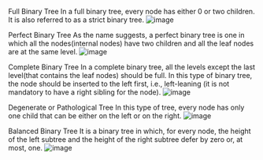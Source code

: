 Full Binary Tree
In a full binary tree, every node has either 0 or two children. It is also referred to as a strict binary tree.
![image](https://github.com/harshsrivastava05/dsa-codes/assets/130855160/bdcb0216-4807-4885-922f-ac01456b54cb)

Perfect Binary Tree
As the name suggests, a perfect binary tree is one in which all the nodes(internal nodes) have two children and all the leaf nodes are at the same level.
![image](https://github.com/harshsrivastava05/dsa-codes/assets/130855160/d064c8f1-2c8e-4493-8843-33d764b5c370)

Complete Binary Tree
In a complete binary tree, all the levels except the last level(that contains the leaf nodes) should be full. In this type of binary tree, the node should be inserted to the left first, i.e., left-leaning (it is not mandatory to have a right sibling for the node).
![image](https://github.com/harshsrivastava05/dsa-codes/assets/130855160/217d5a91-5850-4a89-9d88-ddee0a585600)

Degenerate or Pathological Tree
In this type of tree, every node has only one child that can be either on the left or on the right.
![image](https://github.com/harshsrivastava05/dsa-codes/assets/130855160/fae6ae57-bedc-45a1-b81a-4c7982e85636)

Balanced Binary Tree
It is a binary tree in which, for every node, the height of the left subtree and the height of the right subtree defer by zero or, at most, one.
![image](https://github.com/harshsrivastava05/dsa-codes/assets/130855160/38171772-f509-491f-8d3d-81064be8adcd)
